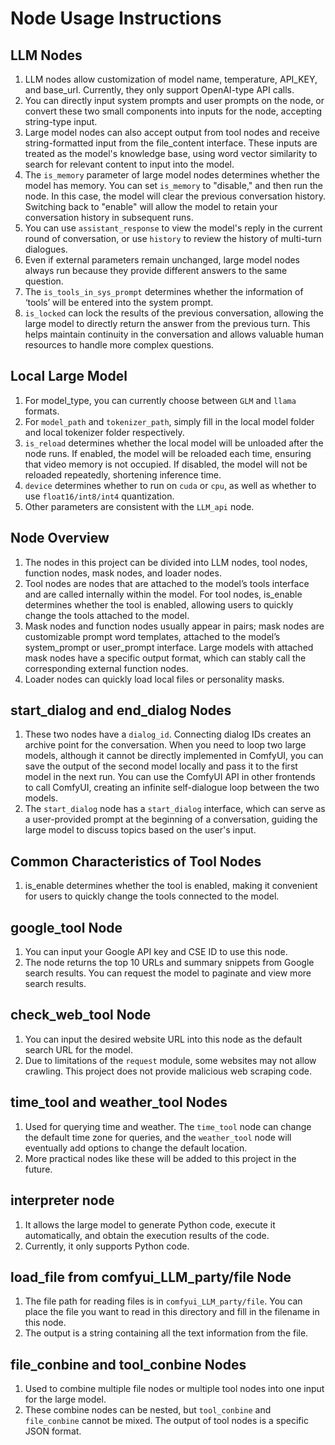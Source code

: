 # **Node Usage Instructions**

## LLM Nodes
1. LLM nodes allow customization of model name, temperature, API_KEY, and base_url. Currently, they only support OpenAI-type API calls.
2. You can directly input system prompts and user prompts on the node, or convert these two small components into inputs for the node, accepting string-type input.
3. Large model nodes can also accept output from tool nodes and receive string-formatted input from the file_content interface. These inputs are treated as the model's knowledge base, using word vector similarity to search for relevant content to input into the model.
4. The `is_memory` parameter of large model nodes determines whether the model has memory. You can set `is_memory` to "disable," and then run the node. In this case, the model will clear the previous conversation history. Switching back to "enable" will allow the model to retain your conversation history in subsequent runs.
5. You can use `assistant_response` to view the model's reply in the current round of conversation, or use `history` to review the history of multi-turn dialogues.
6. Even if external parameters remain unchanged, large model nodes always run because they provide different answers to the same question.
7. The `is_tools_in_sys_prompt` determines whether the information of ‘tools’ will be entered into the system prompt.
8. `is_locked` can lock the results of the previous conversation, allowing the large model to directly return the answer from the previous turn. This helps maintain continuity in the conversation and allows valuable human resources to handle more complex questions.

## Local Large Model
1. For model_type, you can currently choose between `GLM` and `llama` formats.
2. For `model_path` and `tokenizer_path`, simply fill in the local model folder and local tokenizer folder respectively.
3. `is_reload` determines whether the local model will be unloaded after the node runs. If enabled, the model will be reloaded each time, ensuring that video memory is not occupied. If disabled, the model will not be reloaded repeatedly, shortening inference time.
4. `device` determines whether to run on `cuda` or `cpu`, as well as whether to use `float16/int8/int4` quantization.
5. Other parameters are consistent with the `LLM_api` node.

## Node Overview
1. The nodes in this project can be divided into LLM nodes, tool nodes, function nodes, mask nodes, and loader nodes.
2. Tool nodes are nodes that are attached to the model’s tools interface and are called internally within the model. For tool nodes, is_enable determines whether the tool is enabled, allowing users to quickly change the tools attached to the model.
3. Mask nodes and function nodes usually appear in pairs; mask nodes are customizable prompt word templates, attached to the model’s system_prompt or user_prompt interface. Large models with attached mask nodes have a specific output format, which can stably call the corresponding external function nodes.
4. Loader nodes can quickly load local files or personality masks.

## start_dialog and end_dialog Nodes
1. These two nodes have a `dialog_id`. Connecting dialog IDs creates an archive point for the conversation. When you need to loop two large models, although it cannot be directly implemented in ComfyUI, you can save the output of the second model locally and pass it to the first model in the next run. You can use the ComfyUI API in other frontends to call ComfyUI, creating an infinite self-dialogue loop between the two models.
2. The `start_dialog` node has a `start_dialog` interface, which can serve as a user-provided prompt at the beginning of a conversation, guiding the large model to discuss topics based on the user's input.

## Common Characteristics of Tool Nodes
1. is_enable determines whether the tool is enabled, making it convenient for users to quickly change the tools connected to the model.

## google_tool Node
1. You can input your Google API key and CSE ID to use this node.
2. The node returns the top 10 URLs and summary snippets from Google search results. You can request the model to paginate and view more search results.

## check_web_tool Node
1. You can input the desired website URL into this node as the default search URL for the model.
2. Due to limitations of the `request` module, some websites may not allow crawling. This project does not provide malicious web scraping code.

## time_tool and weather_tool Nodes
1. Used for querying time and weather. The `time_tool` node can change the default time zone for queries, and the `weather_tool` node will eventually add options to change the default location.
2. More practical nodes like these will be added to this project in the future.

## interpreter node
1. It allows the large model to generate Python code, execute it automatically, and obtain the execution results of the code.
2. Currently, it only supports Python code.

## load_file from comfyui_LLM_party/file Node
1. The file path for reading files is in `comfyui_LLM_party/file`. You can place the file you want to read in this directory and fill in the filename in this node.
2. The output is a string containing all the text information from the file.

## file_conbine and tool_conbine Nodes
1. Used to combine multiple file nodes or multiple tool nodes into one input for the large model.
2. These combine nodes can be nested, but `tool_conbine` and `file_conbine` cannot be mixed. The output of tool nodes is a specific JSON format.
